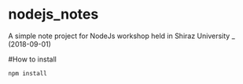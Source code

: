# nodejs_notes
A simple note project for NodeJs workshop held in Shiraz University _ (2018-09-01)

#How to install
```
npm install
```
